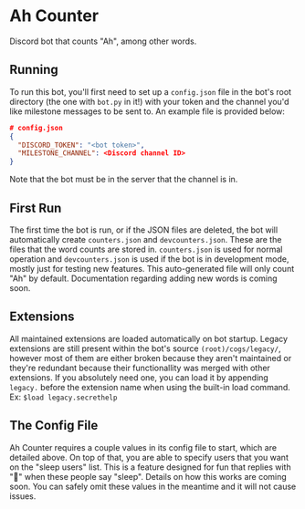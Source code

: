 # Ah Counter
Discord bot that counts "Ah", among other words.
## Running
To run this bot, you'll first need to set up a `config.json` file in the bot's root directory (the one with `bot.py` in it!) with your token and the channel you'd like milestone messages to be sent to. An example file is provided below:

```json
# config.json
{
  "DISCORD_TOKEN": "<bot token>",
  "MILESTONE_CHANNEL": <Discord channel ID>
}
```
Note that the bot must be in the server that the channel is in.

## First Run
The first time the bot is run, or if the JSON files are deleted, the bot will automatically create `counters.json` and `devcounters.json`. These are the files that the word counts are stored in. `counters.json` is used for normal operation and `devcounters.json` is used if the bot is in development mode, mostly just for testing new features. This auto-generated file will only count "Ah" by default. Documentation regarding adding new words is coming soon.

## Extensions
All maintained extensions are loaded automatically on bot startup. Legacy extensions are still present within the bot's source `(root)/cogs/legacy/`, however most of them are either broken because they aren't maintained or they're redundant because their functionallity was merged with other extensions. If you absolutely need one, you can load it by appending `legacy.` before the extension name when using the built-in load command. Ex: `$load legacy.secrethelp`
## The Config File
Ah Counter requires a couple values in its config file to start, which are detailed above. On top of that, you are able to specify users that you want on the "sleep users" list. This is a feature designed for fun that replies with "🧢" when these people say "sleep". Details on how this works are coming soon. You can safely omit these values in the meantime and it will not cause issues.
